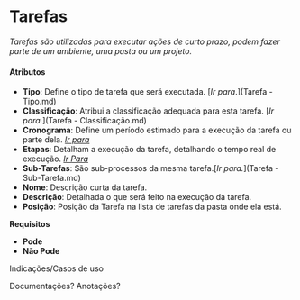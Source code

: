 # **Tarefas**

*Tarefas são utilizadas para executar ações de curto prazo, podem fazer parte de um ambiente, uma pasta ou um projeto.*

#### Atributos

- **Tipo**: Define o tipo de tarefa que será executada. [*Ir para*.](Tarefa - Tipo.md)
- **Classificação**: Atribui a classificação adequada para esta tarefa. [*Ir para.*](Tarefa - Classificação.md)
- **Cronograma**: Define um período estimado para a execução da tarefa ou parte dela. [*Ir para*]( ./cronograma/Cronograma.md)
- **Etapas**: Detalham a execução da tarefa, detalhando o tempo real de execução. [*Ir Para*](./etapa/etapa.md)
- **Sub-Tarefas**: São sub-processos da mesma tarefa.[*Ir para.*](Tarefa - Sub-Tarefa.md)
- **Nome**: Descrição curta da tarefa.
- **Descrição**: Detalhada o que será feito na execução da tarefa.
- **Posição**: Posição da Tarefa na lista de tarefas da pasta onde ela está.

**Requisitos**

- **Pode**
- **Não Pode**

Indicações/Casos de uso





Documentações? Anotações?